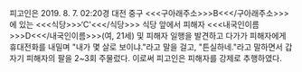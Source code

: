 피고인은 2019. 8. 7. 02:20경 대전 중구 <<<구아래주소>>>B<<</구아래주소>>>에 있는 <<<식당>>>‘C'<<</식당>>> 식당 앞에서 피해자 <<<내국인이름>>>D<<</내국인이름>>>(여, 21세) 및 피해자 일행을 발견하고 다가가 피해자에게 휴대전화를 내밀며 "내가 몇 살로 보이냐."라고 말을 걸고, "튼실하네."라고 말하면서 갑자기 피해자의 팔을 2~3회 주물렀다.
이로써 피고인은 피해자를 강제로 추행하였다.